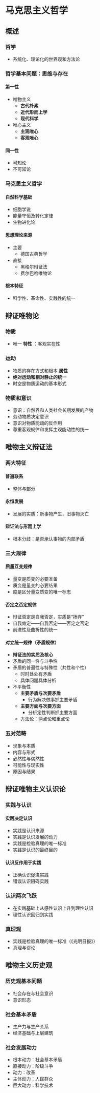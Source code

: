 # 马克思主义哲学

## 概述

### 哲学

- 系统化、理论化的世界观和方法论

### 哲学基本问题：思维与存在

#### 第一性

- 唯物主义
  - **古代朴素**
  - **近代形而上学**
  - **现代科学**
- 唯心主义
  - **主观唯心**
  - **客观唯心**

#### 同一性

- 可知论
- 不可知论

### 马克思主义哲学

#### 自然科学基础

- 细胞学说
- 能量守恒及转化定律
- 生物进化论

#### 思想理论来源

- 主要
  - 德国古典哲学
- 直接
  - 黑格尔辩证法
  - 费尔巴哈唯物论

#### 根本特征

- 科学性、革命性、实践性的统一

## 辩证唯物论

### 物质

- 唯一 **特性** ：客观实在性

### 运动

- 物质的存在方式和根本 **属性**
- **绝对运动和相对静止的统一**
- 时空是物质运动的基本形式

### 物质和意识

- 意识：自然界和人类社会长期发展的产物
- 劳动物质决定意识
- 意识对物质能动的反作用
- 尊重客观规律和发挥主观能动性的统一

## 唯物主义辩证法

### 两大特征

#### 普遍联系

- 整体与部分

#### 永恒发展

- 发展的实质：新事物产生，旧事物灭亡

#### 辩证法与形而上学

- 根本分歧：是否承认事物的内部矛盾

### 三大规律

#### 质量互变规律

- 量变是质变的必要准备
- 质变是量变的必要结果
- 度是区分量变质变的唯一标志

#### 否定之否定规律

- 辩证否定是自我否定，实质是“扬弃”
- 自我肯定——自我否定——否定之否定
- 前进性及曲折性的统一

#### 对立统一规律（矛盾规律）

- **辩证法的实质及核心**
- 矛盾的同一性与斗争性
- 矛盾的普遍性与特殊性（共性和个性）
  - 时时处处有矛盾
  - 具体问题具体分析
- 不平衡性
  - **主要矛盾与次要矛盾**
    - 行为解决做事抓主要矛盾
  - **主要方面与次要方面**
    - 分析定性判断抓主要方面
  - 方法论：两点论和重点论

### 五对范畴

- 现象与本质
- 内容与形式
- 必然性与偶然性
- 可能性与现实性
- 原因与结果

## 辩证唯物主义认识论

### 实践与认识

#### 实践决定认识

- 实践是认识来源
- 实践是认识发展的动力
- 实践是检验真理的唯一标准
- 实践是认识的最终目的

#### 认识反作用于实践

- 正确认识促进实践
- 错误认识阻碍实践

### 认识两次飞跃

- 在实践基础上从感性认识上升到理性认识
- 理性认识回归到实践

### 真理观

- 实践是检验真理的唯一标准（《光明日报》）
- 真理与谬论

## 唯物主义历史观

### 历史观基本问题

- 社会存在与社会意识
- 意识形态

### 社会基本矛盾

- 生产力与生产关系
- 经济基础与上层建筑

### 社会发展动力

- 根本动力：社会基本矛盾
- 直接动力：阶级斗争
- 动力：改革
- 主体动力：人民群众
- 巨大动力：科学技术